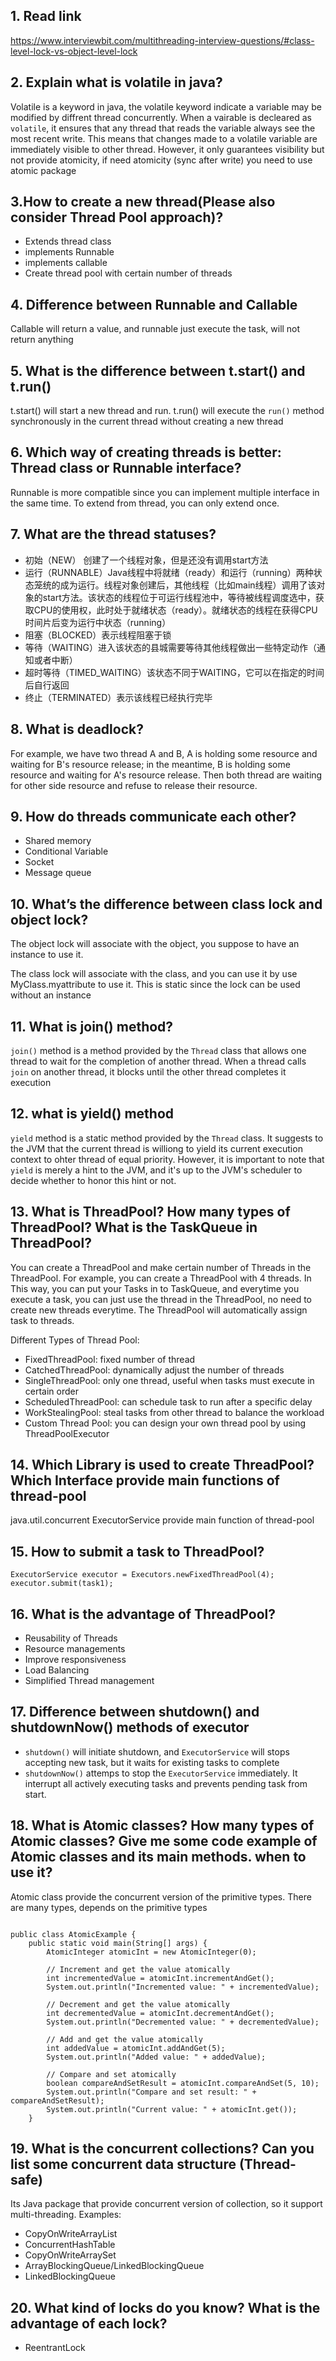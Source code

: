 ## 1. Read link
https://www.interviewbit.com/multithreading-interview-questions/#class-level-lock-vs-object-level-lock
## 2. Explain what is volatile in java?
Volatile is a keyword in java, the volatile keyword indicate a variable may be modified by diffrent thread concurrently.
When a vairable is decleared as `volatile`, it ensures that any thread that reads the variable always see the most recent write. This means that changes made to a volatile variable are immediately visible to other thread.
However, it only guarantees visibility but not provide atomicity, if need atomicity (sync after write) you need to use atomic package

## 3.How to create a new thread(Please also consider Thread Pool approach)?
- Extends thread class
- implements Runnable
- implements callable
- Create thread pool with certain number of threads

## 4. Difference between Runnable and Callable
Callable will return a value, and runnable just execute the task, will not return anything

## 5. What is the difference between t.start() and t.run()
t.start() will start a new thread and run.
t.run() will execute the `run()` method synchronously in the current thread without creating a new thread

## 6. Which way of creating threads is better: Thread class or Runnable interface?

Runnable is more compatible since you can implement multiple interface in the same time. To extend from thread, you can only extend once.

## 7. What are the thread statuses?
- 初始（NEW） 创建了一个线程对象，但是还没有调用start方法
- 运行（RUNNABLE）Java线程中将就绪（ready）和运行（running）两种状态笼统的成为运行。线程对象创建后，其他线程（比如main线程）调用了该对象的start方法。该状态的线程位于可运行线程池中，等待被线程调度选中，获取CPU的使用权，此时处于就绪状态（ready）。就绪状态的线程在获得CPU时间片后变为运行中状态（running）
- 阻塞（BLOCKED）表示线程阻塞于锁
- 等待（WAITING）进入该状态的县城需要等待其他线程做出一些特定动作（通知或者中断）
- 超时等待（TIMED_WAITING）该状态不同于WAITING，它可以在指定的时间后自行返回
- 终止（TERMINATED）表示该线程已经执行完毕

## 8. What is deadlock?
For example, we have two thread A and B, A is holding some resource and waiting for B's resource release; in the meantime, B is holding some resource and waiting for A's resource release. Then both thread are waiting for other side resource and refuse to release their resource.

## 9. How do threads communicate each other?
- Shared memory
- Conditional Variable
- Socket
- Message queue

## 10. What’s the difference between class lock and object lock?
The object lock will associate with the object, you suppose to have an instance to use it.

The class lock will associate with the class, and you can use it by use MyClass.myattribute to use it. This is static since the lock can be used without an instance

## 11. What is join() method?
`join()` method is a method provided by the `Thread` class that allows one thread to wait for the completion of another thread. When a thread calls `join` on another thread, it blocks until the other thread completes it execution

## 12. what is yield() method
`yield` method is a static method provided by the `Thread` class. It suggests to the JVM that the current thread is williong to yield its current execution context to ohter thread of equal priority. However, it is important to note that `yield` is merely a hint to the JVM, and it's up to the JVM's scheduler to decide whether to honor this hint or not.

## 13. What is ThreadPool? How many types of ThreadPool? What is the TaskQueue in ThreadPool?
You can create a ThreadPool and make certain number of Threads in the ThreadPool. For example, you can create a ThreadPool with 4 threads. In This way, you can put your Tasks in to TaskQueue, and everytime you execute a task, you can just use the thread in the ThreadPool, no need to create new threads everytime. The ThreadPool will automatically assign task to threads.

Different Types of Thread Pool:
 - FixedThreadPool: fixed number of thread
 - CatchedThreadPool: dynamically adjust the number of threads
 - SingleThreadPool: only one thread, useful when tasks must execute in certain order
 - ScheduledThreadPool: can schedule task to run after a specific delay
 - WorkStealingPool: steal tasks from other thread to balance the workload
 - Custom Thread Pool: you can design your own thread pool by using ThreadPoolExecutor
   
## 14. Which Library is used to create ThreadPool? Which Interface provide main functions of thread-pool
java.util.concurrent
ExecutorService provide main function of thread-pool

## 15. How to submit a task to ThreadPool?
```
ExecutorService executor = Executors.newFixedThreadPool(4);
executor.submit(task1);
```

## 16. What is the advantage of ThreadPool?
- Reusability of Threads
- Resource managements
- Improve responsiveness
- Load Balancing
- Simplified Thread management

## 17. Difference between shutdown() and shutdownNow() methods of executor
- `shutdown()` will initiate shutdown, and `ExecutorService` will stops accepting new task, but it waits for existing tasks to complete
- `shutdownNow()` attemps to stop the `ExecutorService` immediately. It interrupt all actively executing tasks and prevents pending task from start.

## 18. What is Atomic classes? How many types of Atomic classes? Give me some code example of Atomic classes and its main methods. when to use it?
Atomic class provide the concurrent version of the primitive types.
There are many types, depends on the primitive types
```

public class AtomicExample {
    public static void main(String[] args) {
        AtomicInteger atomicInt = new AtomicInteger(0);

        // Increment and get the value atomically
        int incrementedValue = atomicInt.incrementAndGet();
        System.out.println("Incremented value: " + incrementedValue);

        // Decrement and get the value atomically
        int decrementedValue = atomicInt.decrementAndGet();
        System.out.println("Decremented value: " + decrementedValue);

        // Add and get the value atomically
        int addedValue = atomicInt.addAndGet(5);
        System.out.println("Added value: " + addedValue);

        // Compare and set atomically
        boolean compareAndSetResult = atomicInt.compareAndSet(5, 10);
        System.out.println("Compare and set result: " + compareAndSetResult);
        System.out.println("Current value: " + atomicInt.get());
    }
```

## 19. What is the concurrent collections? Can you list some concurrent data structure (Thread-safe)
Its Java package that provide concurrent version of collection, so it support multi-threading.
Examples:
- CopyOnWriteArrayList
- ConcurrentHashTable
- CopyOnWriteArraySet
- ArrayBlockingQueue/LinkedBlockingQueue
- LinkedBlockingQueue

## 20. What kind of locks do you know? What is the advantage of each lock?
- ReentrantLock
